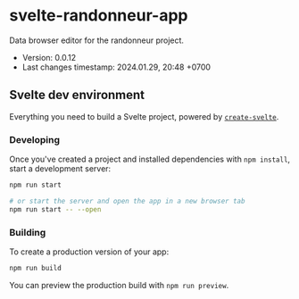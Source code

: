 <!--
@since 2023.12.23, 16:55
@changed 2024.01.29, 20:25
-->

# svelte-randonneur-app

Data browser editor for the randonneur project.

- Version: 0.0.12
- Last changes timestamp: 2024.01.29, 20:48 +0700

## Svelte dev environment

Everything you need to build a Svelte project, powered by [`create-svelte`](https://github.com/sveltejs/kit/tree/main/packages/create-svelte).

### Developing

Once you've created a project and installed dependencies with `npm install`, start a development server:

```bash
npm run start

# or start the server and open the app in a new browser tab
npm run start -- --open
```

### Building

To create a production version of your app:

```bash
npm run build
```

You can preview the production build with `npm run preview`.
